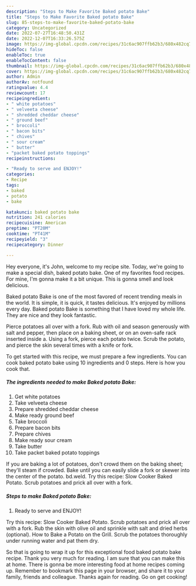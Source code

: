 ```yaml
---
description: "Steps to Make Favorite Baked potato Bake"
title: "Steps to Make Favorite Baked potato Bake"
slug: 85-steps-to-make-favorite-baked-potato-bake
category: Uncategorized
date: 2022-07-27T16:48:50.431Z
date: 2022-12-07T16:33:26.575Z
image: https://img-global.cpcdn.com/recipes/31c6ac907ffb62b3/680x482cq70/baked-potato-bake-recipe-main-photo.jpg
hideToc: false
enableToc: true
enableTocContent: false
thumbnail: https://img-global.cpcdn.com/recipes/31c6ac907ffb62b3/680x482cq70/baked-potato-bake-recipe-main-photo.jpg
cover: https://img-global.cpcdn.com/recipes/31c6ac907ffb62b3/680x482cq70/baked-potato-bake-recipe-main-photo.jpg
author: Admin
authorAv: notfound
ratingvalue: 4.4
reviewcount: 17
recipeingredient:
- " white potatoes"
- " velveeta cheese"
- " shredded cheddar cheese"
- " ground beef"
- " broccoli"
- " bacon bits"
- " chives"
- " sour cream"
- " butter"
- "packet baked potato toppings"
recipeinstructions:

- "Ready to serve and ENJOY!"
categories:
- Recipe
tags:
- baked
- potato
- bake

katakunci: baked potato bake 
nutrition: 241 calories
recipecuisine: American
preptime: "PT20M"
cooktime: "PT41M"
recipeyield: "3"
recipecategory: Dinner

---
```



Hey everyone, it's John, welcome to my recipe site. Today, we're going to make a special dish, baked potato bake. One of my favorites food recipes. For mine, I'm gonna make it a bit unique. This is gonna smell and look delicious.

Baked potato Bake is one of the most favored of recent trending meals in the world. It is simple, it is quick, it tastes delicious. It's enjoyed by millions every day. Baked potato Bake is something that I have loved my whole life. They are nice and they look fantastic.

Pierce potatoes all over with a fork. Rub with oil and season generously with salt and pepper, then place on a baking sheet, or on an oven-safe rack inserted inside a. Using a fork, pierce each potato twice. Scrub the potato, and pierce the skin several times with a knife or fork.


To get started with this recipe, we must prepare a few ingredients. You can cook baked potato bake using 10 ingredients and 0 steps. Here is how you cook that.

<!--inarticleads1-->

##### The ingredients needed to make Baked potato Bake:

1. Get  white potatoes
1. Take  velveeta cheese
1. Prepare  shredded cheddar cheese
1. Make ready  ground beef
1. Take  broccoli
1. Prepare  bacon bits
1. Prepare  chives
1. Make ready  sour cream
1. Take  butter
1. Take packet baked potato toppings


If you are baking a lot of potatoes, don&#39;t crowd them on the baking sheet; they&#39;ll steam if crowded. Bake until you can easily slide a fork or skewer into the center of the potato. bd.weld. Try this recipe: Slow Cooker Baked Potato. Scrub potatoes and prick all over with a fork. 

<!--inarticleads2-->

##### Steps to make Baked potato Bake:


1. Ready to serve and ENJOY!

Try this recipe: Slow Cooker Baked Potato. Scrub potatoes and prick all over with a fork. Rub the skin with olive oil and sprinkle with salt and dried herbs (optional). How to Bake a Potato on the Grill. Scrub the potatoes thoroughly under running water and pat them dry. 

So that is going to wrap it up for this exceptional food baked potato bake recipe. Thank you very much for reading. I am sure that you can make this at home. There is gonna be more interesting food at home recipes coming up. Remember to bookmark this page in your browser, and share it to your family, friends and colleague. Thanks again for reading. Go on get cooking!
